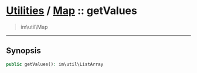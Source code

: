 # [Utilities](util.md) / [Map](util-Map.md) :: getValues
 > im\util\Map
____

## Synopsis
```php
public getValues(): im\util\ListArray
```

